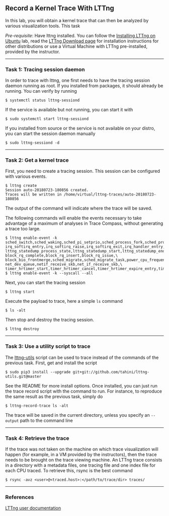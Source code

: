 ## Record a Kernel Trace With LTTng

In this lab, you will obtain a kernel trace that can then be analyzed by various visualization tools. This task

*Pre-requisite*: Have lttng installed. You can follow the [Installing LTTng on Ubuntu](../002-install-lttng-on-ubuntu/) lab, read the [LTTng Download page](https://lttng.org/download/) for installation instructions for other distributions or use a Virtual Machine with LTTng pre-installed, provided by the instructor.

- - -

### Task 1: Tracing session daemon

In order to trace with lttng, one first needs to have the tracing session daemon running as root. If you installed from packages, it should already be running. You can verify by running

```
$ systemctl status lttng-sessiond
```

If the service is available but not running, you can start it with

```
$ sudo systemctl start lttng-sessiond
```

If you installed from source or the service is not available on your distro, you can start the session daemon manually

```
$ sudo lttng-sessiond -d
```

- - -

### Task 2: Get a kernel trace

First, you need to create a tracing session. This session can be configured with various events.

```
$ lttng create
Session auto-20180723-180856 created.
Traces will be written in /home/virtual/lttng-traces/auto-20180723-180856
```

The output of the command will indicate where the trace will be saved.

The following commands will enable the events necessary to take advantage of a maximum of analyses in Trace Compass, without generating a trace too large.

```
$ lttng enable-event -k sched_switch,sched_waking,sched_pi_setprio,sched_process_fork,sched_process_exit,sched_process_free,sched_wakeup,\
irq_softirq_entry,irq_softirq_raise,irq_softirq_exit,irq_handler_entry,irq_handler_exit,\
lttng_statedump_process_state,lttng_statedump_start,lttng_statedump_end,lttng_statedump_network_interface,lttng_statedump_block_device,\
block_rq_complete,block_rq_insert,block_rq_issue,\
block_bio_frontmerge,sched_migrate,sched_migrate_task,power_cpu_frequency,\
net_dev_queue,netif_receive_skb,net_if_receive_skb,\
timer_hrtimer_start,timer_hrtimer_cancel,timer_hrtimer_expire_entry,timer_hrtimer_expire_exit
$ lttng enable-event -k --syscall --all
```

Next, you can start the tracing session

```
$ lttng start
```

Execute the payload to trace, here a simple ```ls``` command

```
$ ls -alt
```

Then stop and destroy the tracing session.

```
$ lttng destroy
```

- - -

### Task 3: Use a utility script to trace

The [lttng-utils](https://github.com/tahini/lttng-utils) script can be used to trace instead of the commands of the previous task. First, get and install the script

```
$ sudo pip3 install --upgrade git+git://github.com/tahini/lttng-utils.git@master
```

See the README for more install options. Once installed, you can just run the trace record script with the command to run. For instance, to reproduce the same result as the previous task, simply do

```
$ lttng-record-trace ls -alt
```

The trace will be saved in the current directory, unless you specify an ``--output`` path to the command line

- - -

### Task 4: Retrieve the trace

If the trace was not taken on the machine on which trace visualization will happen (for example, in a VM provided by the instructors), then the trace needs to be brought on the trace viewing machine. An LTTng trace consists in a directory with a metadata files, one tracing file and one index file for each CPU traced. To retrieve this, rsync is the best command

```
$ rsync -avz <user>@<traced.host>:</path/to/trace/dir> traces/
```

- - -

### References

[LTTng user documentation](http://lttng.org/docs)
